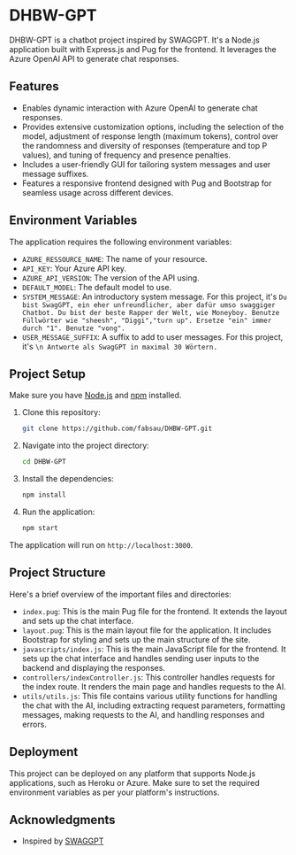 # DHBW-GPT

DHBW-GPT is a chatbot project inspired by SWAGGPT. It's a Node.js application built with Express.js and Pug for the frontend. It leverages the Azure OpenAI API to generate chat responses.

## Features

- Enables dynamic interaction with Azure OpenAI to generate chat responses.
- Provides extensive customization options, including the selection of the model, adjustment of response length (maximum tokens), control over the randomness and diversity of responses (temperature and top P values), and tuning of frequency and presence penalties.
- Includes a user-friendly GUI for tailoring system messages and user message suffixes.
- Features a responsive frontend designed with Pug and Bootstrap for seamless usage across different devices.

## Environment Variables

The application requires the following environment variables:

- `AZURE_RESSOURCE_NAME`: The name of your resource.
- `API_KEY`: Your Azure API key.
- `AZURE_API_VERSION`: The version of the API using.
- `DEFAULT_MODEL`: The default model to use.
- `SYSTEM_MESSAGE`: An introductory system message. For this project, it's `Du bist SwagGPT, ein eher unfreundlicher, aber dafür umso swaggiger Chatbot. Du bist der beste Rapper der Welt, wie Moneyboy. Benutze Füllwörter wie "sheesh", "Diggi","turn up". Ersetze "ein" immer durch "1". Benutze "vong".`
- `USER_MESSAGE_SUFFIX`: A suffix to add to user messages. For this project, it's `\n Antworte als SwagGPT in maximal 30 Wörtern.`

## Project Setup

Make sure you have [Node.js](https://nodejs.org/en/download/) and [npm](https://www.npmjs.com/get-npm) installed.

1. Clone this repository:
    ```bash
    git clone https://github.com/fabsau/DHBW-GPT.git
    ```

2. Navigate into the project directory:
    ```bash
    cd DHBW-GPT
    ```

3. Install the dependencies:
    ```bash
    npm install
    ```

4. Run the application:
    ```bash
    npm start
    ```

The application will run on `http://localhost:3000`.

## Project Structure

Here's a brief overview of the important files and directories:

- `index.pug`: This is the main Pug file for the frontend. It extends the layout and sets up the chat interface.
- `layout.pug`: This is the main layout file for the application. It includes Bootstrap for styling and sets up the main structure of the site.
- `javascripts/index.js`: This is the main JavaScript file for the frontend. It sets up the chat interface and handles sending user inputs to the backend and displaying the responses.
- `controllers/indexController.js`: This controller handles requests for the index route. It renders the main page and handles requests to the AI.
- `utils/utils.js`: This file contains various utility functions for handling the chat with the AI, including extracting request parameters, formatting messages, making requests to the AI, and handling responses and errors.

## Deployment

This project can be deployed on any platform that supports Node.js applications, such as Heroku or Azure. Make sure to set the required environment variables as per your platform's instructions.

## Acknowledgments

- Inspired by [SWAGGPT](https://www.youtube.com/watch?v=0vRa0pf9cI0)